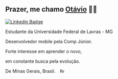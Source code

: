 ## Prazer, me chamo [Otávio](https://github.com/otaviosbampato/) 👨‍💻

[![Linkedin Badge](https://img.shields.io/badge/-LinkedIn-0e76a8?style=flat-square&logo=Linkedin&logoColor=white)](https://www.linkedin.com/in/otavio-sbampato/)

Estudante da Universidade Federal de Lavras - MG

Desenvolvedor mobile pela Comp Júnior.

Forte interesse em aprender o novo,

em constante busca pela evolução.

De Minas Gerais, Brasil. <img src="https://flagpedia.net/data/flags/h80/br.png" alt="Brazil Flag" width="16" height="13" style="margin-left: 10px;">
